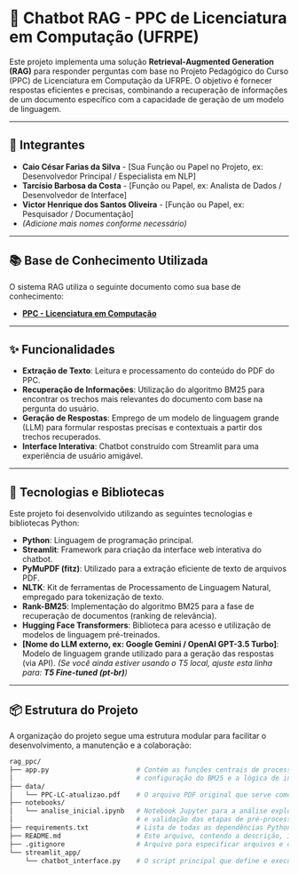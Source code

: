 # 🤖 Chatbot RAG - PPC de Licenciatura em Computação (UFRPE)

Este projeto implementa uma solução **Retrieval-Augmented Generation (RAG)** para responder perguntas com base no Projeto Pedagógico do Curso (PPC) de Licenciatura em Computação da UFRPE. O objetivo é fornecer respostas eficientes e precisas, combinando a recuperação de informações de um documento específico com a capacidade de geração de um modelo de linguagem.

---

## 👥 Integrantes

* **Caio César Farias da Silva** - [Sua Função ou Papel no Projeto, ex: Desenvolvedor Principal / Especialista em NLP]
* **Tarcísio Barbosa da Costa** - [Função ou Papel, ex: Analista de Dados / Desenvolvedor de Interface]
* **Victor Henrique dos Santos Oliveira** - [Função ou Papel, ex: Pesquisador / Documentação]
* *(Adicione mais nomes conforme necessário)*

---

## 📚 Base de Conhecimento Utilizada

O sistema RAG utiliza o seguinte documento como sua base de conhecimento:

* [**PPC - Licenciatura em Computação**](http://www.lc.ufrpe.br/sites/ww2.lc.ufrpe.br/files/PPC-LC-atualizao.pdf)

---

## ✨ Funcionalidades

* **Extração de Texto**: Leitura e processamento do conteúdo do PDF do PPC.
* **Recuperação de Informações**: Utilização do algoritmo BM25 para encontrar os trechos mais relevantes do documento com base na pergunta do usuário.
* **Geração de Respostas**: Emprego de um modelo de linguagem grande (LLM) para formular respostas precisas e contextuais a partir dos trechos recuperados.
* **Interface Interativa**: Chatbot construído com Streamlit para uma experiência de usuário amigável.

---

## 🚀 Tecnologias e Bibliotecas

Este projeto foi desenvolvido utilizando as seguintes tecnologias e bibliotecas Python:

* **Python**: Linguagem de programação principal.
* **Streamlit**: Framework para criação da interface web interativa do chatbot.
* **PyMuPDF (fitz)**: Utilizado para a extração eficiente de texto de arquivos PDF.
* **NLTK**: Kit de ferramentas de Processamento de Linguagem Natural, empregado para tokenização de texto.
* **Rank-BM25**: Implementação do algoritmo BM25 para a fase de recuperação de documentos (ranking de relevância).
* **Hugging Face Transformers**: Biblioteca para acesso e utilização de modelos de linguagem pré-treinados.
* **[Nome do LLM externo, ex: Google Gemini / OpenAI GPT-3.5 Turbo]**: Modelo de linguagem grande utilizado para a geração das respostas (via API).
    *(Se você ainda estiver usando o T5 local, ajuste esta linha para: **T5 Fine-tuned (pt-br)**)*

---

## 📦 Estrutura do Projeto

A organização do projeto segue uma estrutura modular para facilitar o desenvolvimento, a manutenção e a colaboração:

```bash
rag_ppc/
├── app.py                      # Contém as funções centrais de processamento do PDF,
│                               # configuração do BM25 e a lógica de interação com o LLM.
├── data/
│   └── PPC-LC-atualizao.pdf    # O arquivo PDF original que serve como base de conhecimento.
├── notebooks/
│   └── analise_inicial.ipynb   # Notebook Jupyter para a análise exploratória inicial dos dados
│                               # e validação das etapas de pré-processamento.
├── requirements.txt            # Lista de todas as dependências Python necessárias para o projeto.
├── README.md                   # Este arquivo, contendo a descrição, instruções e detalhes do projeto.
├── .gitignore                  # Arquivo para especificar arquivos e diretórios a serem ignorados pelo Git.
└── streamlit_app/
    └── chatbot_interface.py    # O script principal que define e executa a interface do chatbot Streamlit.